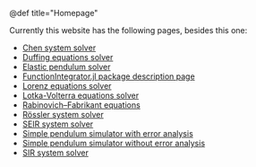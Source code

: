 @def title="Homepage"

Currently this website has the following pages, besides this one:

- [Chen system solver](/Chen/)
- [Duffing equations solver](/Duffing/)
- [Elastic pendulum solver](/elasticPendulum/)
- [FunctionIntegrator.jl package description page](/FunctionIntegrator/)
- [Lorenz equations solver](/Lorenz/)
- [Lotka-Volterra equations solver](/LotkaVolterra/)
- [Rabinovich–Fabrikant equations](/RabinovichFabrikant/)
- [R&ouml;ssler system solver](/Rossler/)
- [SEIR system solver](/SEIR/)
- [Simple pendulum simulator with error analysis](/simplePendulum/wErrorAnalysis/)
- [Simple pendulum simulator without error analysis](/simplePendulum/woErrorAnalysis/)
- [SIR system solver](/SIR/)
